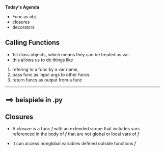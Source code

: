 **Today's Agenda**

- Func as obj.
- closures
- decorators


## Calling Functions
- 1st class objects, which means they can be treated as var
- this allows us to do things like

1. refering to a func by a var name,
2. pass func as input args to other funcs
3. return funcs as output from a func

-------------------
==> beispiele in .py
-------------------



## Closures
- A closure is a func *f* with an extended scope that includes vars referenced in the body of *f* that are not global or local vars of *f*

- It can access nonglobal variables defined outside functions *f*

